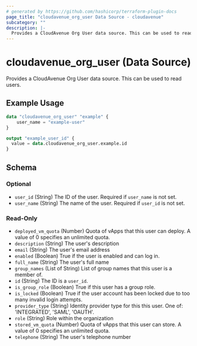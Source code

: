 ```yaml
---
# generated by https://github.com/hashicorp/terraform-plugin-docs
page_title: "cloudavenue_org_user Data Source - cloudavenue"
subcategory: ""
description: |-
  Provides a CloudAvenue Org User data source. This can be used to read users.
---
```


# cloudavenue_org_user (Data Source)

Provides a CloudAvenue Org User data source. This can be used to read users.

## Example Usage

```terraform
data "cloudavenue_org_user" "example" {
	user_name = "example-user"
}

output "example_user_id" {
  value = data.cloudavenue_org_user.example.id
}
```

<!-- schema generated by tfplugindocs -->
## Schema

### Optional

- `user_id` (String) The ID of the user. Required if `user_name` is not set.
- `user_name` (String) The name of the user. Required if `user_id` is not set.

### Read-Only

- `deployed_vm_quota` (Number) Quota of vApps that this user can deploy. A value of 0 specifies an unlimited quota.
- `description` (String) The user's description
- `email` (String) The user's email address
- `enabled` (Boolean) True if the user is enabled and can log in.
- `full_name` (String) The user's full name
- `group_names` (List of String) List of group names that this user is a member of.
- `id` (String) The ID is a `user_id`.
- `is_group_role` (Boolean) True if this user has a group role.
- `is_locked` (Boolean) True if the user account has been locked due to too many invalid login attempts.
- `provider_type` (String) Identity provider type for this this user. One of: 'INTEGRATED', 'SAML', 'OAUTH'.
- `role` (String) Role within the organization
- `stored_vm_quota` (Number) Quota of vApps that this user can store. A value of 0 specifies an unlimited quota.
- `telephone` (String) The user's telephone number


